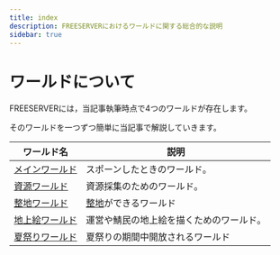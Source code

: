 ```yaml
---
title: index
description: FREESERVERにおけるワールドに関する総合的な説明
sidebar: true
---
```

# ワールドについて

FREESERVERには，当記事執筆時点で4つのワールドが存在します。

そのワールドを一つずつ簡単に当記事で解説していきます。

|  ワールド名  |  説明  |
| ---- | ---- |
|[メインワールド](./main/)|スポーンしたときのワールド。|
|[資源ワールド](https://wiki.freeserver.pro/world/shigen.html)|資源採集のためのワールド。|
|[整地ワールド](https://wiki.freeserver.pro/world/seichi.html)|[整地](https://wiki.freeserver.pro/world/seichi.html)ができるワールド|
|[地上絵ワールド]()|運営や鯖民の地上絵を描くためのワールド。|
|[夏祭りワールド](./FSSF2021)|夏祭りの期間中開放されるワールド|
